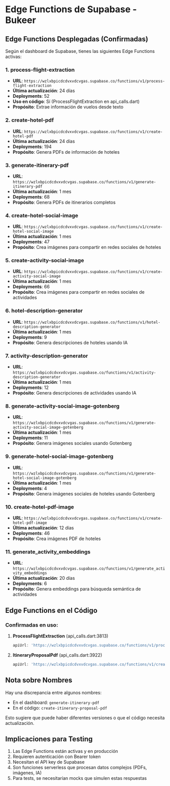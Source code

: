 # Edge Functions de Supabase - Bukeer

## Edge Functions Desplegadas (Confirmadas)

Según el dashboard de Supabase, tienes las siguientes Edge Functions activas:

### 1. **process-flight-extraction**
- **URL**: `https://wzlxbpicdcdvxvdcvgas.supabase.co/functions/v1/process-flight-extraction`
- **Última actualización**: 24 días
- **Deployments**: 52
- **Uso en código**: Sí (ProcessFlightExtraction en api_calls.dart)
- **Propósito**: Extrae información de vuelos desde texto

### 2. **create-hotel-pdf**
- **URL**: `https://wzlxbpicdcdvxvdcvgas.supabase.co/functions/v1/create-hotel-pdf`
- **Última actualización**: 24 días
- **Deployments**: 194
- **Propósito**: Genera PDFs de información de hoteles

### 3. **generate-itinerary-pdf**
- **URL**: `https://wzlxbpicdcdvxvdcvgas.supabase.co/functions/v1/generate-itinerary-pdf`
- **Última actualización**: 1 mes
- **Deployments**: 68
- **Propósito**: Genera PDFs de itinerarios completos

### 4. **create-hotel-social-image**
- **URL**: `https://wzlxbpicdcdvxvdcvgas.supabase.co/functions/v1/create-hotel-social-image`
- **Última actualización**: 1 mes
- **Deployments**: 47
- **Propósito**: Crea imágenes para compartir en redes sociales de hoteles

### 5. **create-activity-social-image**
- **URL**: `https://wzlxbpicdcdvxvdcvgas.supabase.co/functions/v1/create-activity-social-image`
- **Última actualización**: 1 mes
- **Deployments**: 66
- **Propósito**: Crea imágenes para compartir en redes sociales de actividades

### 6. **hotel-description-generator**
- **URL**: `https://wzlxbpicdcdvxvdcvgas.supabase.co/functions/v1/hotel-description-generator`
- **Última actualización**: 1 mes
- **Deployments**: 9
- **Propósito**: Genera descripciones de hoteles usando IA

### 7. **activity-description-generator**
- **URL**: `https://wzlxbpicdcdvxvdcvgas.supabase.co/functions/v1/activity-description-generator`
- **Última actualización**: 1 mes
- **Deployments**: 12
- **Propósito**: Genera descripciones de actividades usando IA

### 8. **generate-activity-social-image-gotenberg**
- **URL**: `https://wzlxbpicdcdvxvdcvgas.supabase.co/functions/v1/generate-activity-social-image-gotenberg`
- **Última actualización**: 1 mes
- **Deployments**: 11
- **Propósito**: Genera imágenes sociales usando Gotenberg

### 9. **generate-hotel-social-image-gotenberg**
- **URL**: `https://wzlxbpicdcdvxvdcvgas.supabase.co/functions/v1/generate-hotel-social-image-gotenberg`
- **Última actualización**: 1 mes
- **Deployments**: 4
- **Propósito**: Genera imágenes sociales de hoteles usando Gotenberg

### 10. **create-hotel-pdf-image**
- **URL**: `https://wzlxbpicdcdvxvdcvgas.supabase.co/functions/v1/create-hotel-pdf-image`
- **Última actualización**: 12 días
- **Deployments**: 46
- **Propósito**: Crea imágenes PDF de hoteles

### 11. **generate_activity_embeddings**
- **URL**: `https://wzlxbpicdcdvxvdcvgas.supabase.co/functions/v1/generate_activity_embeddings`
- **Última actualización**: 20 días
- **Deployments**: 6
- **Propósito**: Genera embeddings para búsqueda semántica de actividades

## Edge Functions en el Código

### Confirmadas en uso:

1. **ProcessFlightExtraction** (api_calls.dart:3813)
   ```dart
   apiUrl: 'https://wzlxbpicdcdvxvdcvgas.supabase.co/functions/v1/process-flight-extraction'
   ```

2. **ItineraryProposalPdf** (api_calls.dart:3922)
   ```dart
   apiUrl: 'https://wzlxbpicdcdvxvdcvgas.supabase.co/functions/v1/create-itinerary-proposal-pdf'
   ```

## Nota sobre Nombres

Hay una discrepancia entre algunos nombres:
- En el dashboard: `generate-itinerary-pdf`
- En el código: `create-itinerary-proposal-pdf`

Esto sugiere que puede haber diferentes versiones o que el código necesita actualización.

## Implicaciones para Testing

1. Las Edge Functions están activas y en producción
2. Requieren autenticación con Bearer token
3. Necesitan el API key de Supabase
4. Son funciones serverless que procesan datos complejos (PDFs, imágenes, IA)
5. Para tests, se necesitarían mocks que simulen estas respuestas